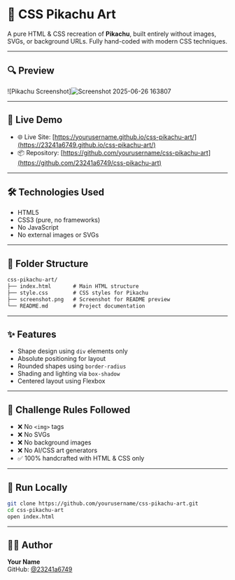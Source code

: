 # 🎨 CSS Pikachu Art

A pure HTML & CSS recreation of **Pikachu**, built entirely without images, SVGs, or background URLs. Fully hand-coded with modern CSS techniques.

---

## 🔍 Preview

![Pikachu Screenshot]![Screenshot 2025-06-26 163807](https://github.com/user-attachments/assets/187dd419-e386-48f7-bd21-e38ddc06751b)


---

## 🚀 Live Demo

- 🌐 Live Site: [https://yourusername.github.io/css-pikachu-art/](https://23241a6749.github.io/css-pikachu-art/)
- 📦 Repository: [https://github.com/yourusername/css-pikachu-art](https://github.com/23241a6749/css-pikachu-art)

---

## 🛠️ Technologies Used

- HTML5  
- CSS3 (pure, no frameworks)  
- No JavaScript  
- No external images or SVGs

---

## 📁 Folder Structure

```txt
css-pikachu-art/
├── index.html       # Main HTML structure
├── style.css        # CSS styles for Pikachu
├── screenshot.png   # Screenshot for README preview
└── README.md        # Project documentation
```

---

## ✨ Features

- Shape design using `div` elements only  
- Absolute positioning for layout  
- Rounded shapes using `border-radius`  
- Shading and lighting via `box-shadow`  
- Centered layout using Flexbox

---

## 🚫 Challenge Rules Followed

- ❌ No `<img>` tags  
- ❌ No SVGs  
- ❌ No background images  
- ❌ No AI/CSS art generators  
- ✅ 100% handcrafted with HTML & CSS only

---

## 🧪 Run Locally

```bash
git clone https://github.com/yourusername/css-pikachu-art.git
cd css-pikachu-art
open index.html
```

---

## 👨‍💻 Author

**Your Name**  
GitHub: [@23241a6749](https://github.com/23241a6749)
